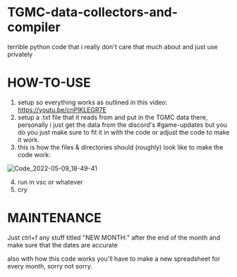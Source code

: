 # TGMC-data-collectors-and-compiler
terrible python code that i really don't care that much about and just use privately

# HOW-TO-USE
1. setup so everything works as outlined in this video: https://youtu.be/cnPlKLEGR7E
2. setup a .txt file that it reads from and put in the TGMC data there, personally i just get the data from the discord's #game-updates but you do you just make sure to fit it in with the code or adjust the code to make it work.
3. this is how the files & directories should (roughly) look like to make the code work:

![Code_2022-05-09_18-49-41](https://user-images.githubusercontent.com/17747087/167459018-0100de1d-e341-4ac3-abfa-600cd4f61046.png)

4. run in vsc or whatever
5. cry

# MAINTENANCE
Just ctrl+f any stuff titled "NEW MONTH:" after the end of the month and make sure that the dates are accurate

also with how this code works you'll have to make a new spreadsheet for every month, sorry not sorry.
